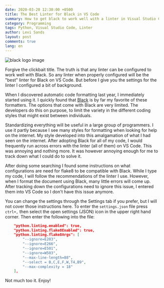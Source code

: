 ```yaml
---
date: 2020-03-20 12:30:00 +0500
title: The Best Linter for Black in VS Code
summary: How to get black to work well with a linter in Visual Studio Code
category: Programming
tags: Python, Visual Studio Code, Linter
author: Levi Sands
layout: post
comments: true
lang: en
---
```


![black logo image]({static}../images/articles/black_logo.png)

Forgive the clickbait title. The truth is that any linter can be configured to work well with Black. So any linter when properly configured will be the "best" linter for Black on VS Code. But before I give you the settings for the linter I configured a bit of background.

When I discovered automatic code formatting last year, I immediately started using it. I quickly found that [Black](https://black.readthedocs.io/en/stable/) is by far my favorite of these formatters. The options that come with Black are very limited. The developers do this on purpose, to limit the variety in the different coding styles that might exist between individuals.

Standardizing everything will be useful in a large group of programmers. I use it partly because I see many styles for formatting when looking for help on the internet. My style developed into this amalgamation of what I had seen on the internet. After adopting Black for all of my code, I would frequently run across errors with the linter (all of them) on VS Code. This was annoying and nothing more. It was however annoying enough for me to track down what I could do to solve it.

After doing some searching I found some instructions on what configurations are need for flake8 to be compatible with Black. While I type my code, I will follow the recommendations of the linter I use. However, when I format the document using Black, many little errors will come up. After tracking down the configurations need to ignore this issue, I entered them into VS Code so I don't have this issue anymore.

You can change the settings through the Settings tab if you prefer, but I will not cover those instructions here. To enter the `settings.json` file press `ctrl+,` then select the open settings (JSON) icon in the upper right hand corner. Then enter the following into the file:

```JSON
    "python.linting.enabled": true,
    "python.linting.flake8Enabled": true,
    "python.linting.flake8Args": [
        "--ignore=E203",
        "--ignore=E266",
        "--ignore=E501",
        "--ignore=W503",
        "--max-line-length=88",
        "--select = B,C,E,F,W,T4,B9",
        "--max-complexity = 18"
    ],
```

Not much too it. Enjoy!

